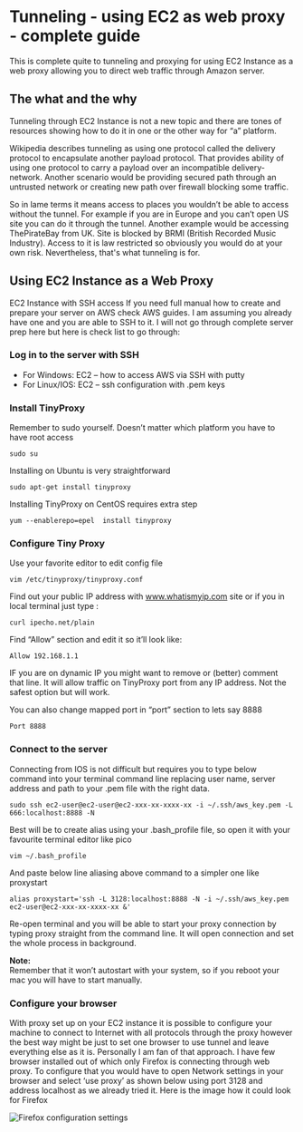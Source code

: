# Tunneling - using EC2 as web proxy - complete guide

This is complete quite to tunneling and proxying for using EC2 Instance as a web proxy allowing you to direct web traffic through Amazon server.


## The what and the why

Tunneling through EC2 Instance is not a new topic and there are tones of resources showing how to do it in one or the other way for “a” platform.

Wikipedia describes tunneling as using one protocol called the delivery protocol to encapsulate another payload protocol. That provides ability of using one protocol to carry a payload over an incompatible delivery-network. Another scenario would be providing secured path through an untrusted network or creating new path over firewall blocking some traffic.

So in lame terms it means access to places you wouldn’t be able to access without the tunnel. For example if you are in Europe and you can’t open US site you can do it through the tunnel. Another example would be accessing ThePirateBay from UK. Site is blocked by BRMI (British Recorded Music Industry). Access to it is law restricted so obviously you would do at your own risk. Nevertheless, that's what tunneling is for.


## Using  EC2 Instance as a Web Proxy

EC2 Instance with SSH access
If you need full manual how to create and prepare your server on AWS check AWS guides. I am assuming you already have one and you are able to SSH to it. I will not go through complete server prep here but here is check list to go through:

### Log in to the server with SSH
* For Windows: EC2 – how to access AWS via SSH with putty
* For Linux/IOS: EC2 – ssh configuration with .pem keys

### Install TinyProxy
Remember to sudo yourself. Doesn’t matter which platform you have to have root access

```
sudo su
```

Installing on Ubuntu is very straightforward

```
sudo apt-get install tinyproxy
```

Installing TinyProxy on CentOS requires extra step

```
yum --enablerepo=epel  install tinyproxy
```

### Configure Tiny Proxy

Use your favorite editor to edit config file

```
vim /etc/tinyproxy/tinyproxy.conf
```

Find out your public IP address with  www.whatismyip.com site or if you in local terminal just type :

```
curl ipecho.net/plain
```

Find “Allow” section and edit it so it’ll look like:

```
Allow 192.168.1.1
```

IF you are on dynamic IP you might want to remove or (better) comment that line. It will allow traffic on TinyProxy port from any IP address. Not the safest option but will work.

You can also change mapped port in “port” section to lets say 8888

```
Port 8888
```

### Connect to the server
Connecting from IOS is not difficult but requires you to type below command into your terminal command line replacing user name, server address and path to your .pem file with the right data.

```
sudo ssh ec2-user@ec2-user@ec2-xxx-xx-xxxx-xx -i ~/.ssh/aws_key.pem -L 666:localhost:8888 -N
```

Best will be to create alias using your .bash_profile file, so open it with your favourite terminal editor like pico

```
vim ~/.bash_profile
```

And paste below line aliasing above command to a simpler one like  proxystart

```
alias proxystart='ssh -L 3128:localhost:8888 -N -i ~/.ssh/aws_key.pem ec2-user@ec2-xxx-xx-xxxx-xx &'
```

Re-open terminal and you will be able to start your proxy connection by typing proxy straight from the command line. It will open connection and set the whole process in background.

**Note:**  
Remember that it won’t autostart with your system, so if you reboot your mac you will have to start manually.

### Configure your browser

With proxy set up on your EC2 instance it is possible to configure your machine to connect to Internet with all protocols through the proxy however the best way might be just to set one browser to use tunnel and leave everything else as it is. Personally I am fan of that approach. I have few browser installed out of which only Firefox is connecting through web proxy. To configure that you would have to open Network settings in your browser and select ‘use proxy’ as shown below using port 3128 and address localhost as we already tried it. Here is the image how it could look for Firefox

![Firefox configuration settings](http://indieforger.com/wp-content/uploads/2016/02/Firefox-proxy-setup.png)
